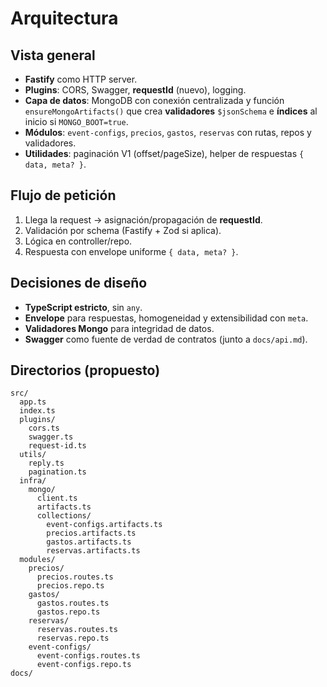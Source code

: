 
# Arquitectura

## Vista general
- **Fastify** como HTTP server.
- **Plugins**: CORS, Swagger, **requestId** (nuevo), logging.
- **Capa de datos**: MongoDB con conexión centralizada y función `ensureMongoArtifacts()` que crea **validadores** `$jsonSchema` e **índices** al inicio si `MONGO_BOOT=true`.
- **Módulos**: `event-configs`, `precios`, `gastos`, `reservas` con rutas, repos y validadores.
- **Utilidades**: paginación V1 (offset/pageSize), helper de respuestas `{ data, meta? }`.

## Flujo de petición
1. Llega la request → asignación/propagación de **requestId**.
2. Validación por schema (Fastify + Zod si aplica).
3. Lógica en controller/repo.
4. Respuesta con envelope uniforme `{ data, meta? }`.

## Decisiones de diseño
- **TypeScript estricto**, sin `any`.
- **Envelope** para respuestas, homogeneidad y extensibilidad con `meta`.
- **Validadores Mongo** para integridad de datos.
- **Swagger** como fuente de verdad de contratos (junto a `docs/api.md`).

## Directorios (propuesto)
```
src/
  app.ts
  index.ts
  plugins/
    cors.ts
    swagger.ts
    request-id.ts
  utils/
    reply.ts
    pagination.ts
  infra/
    mongo/
      client.ts
      artifacts.ts
      collections/
        event-configs.artifacts.ts
        precios.artifacts.ts
        gastos.artifacts.ts
        reservas.artifacts.ts
  modules/
    precios/
      precios.routes.ts
      precios.repo.ts
    gastos/
      gastos.routes.ts
      gastos.repo.ts
    reservas/
      reservas.routes.ts
      reservas.repo.ts
    event-configs/
      event-configs.routes.ts
      event-configs.repo.ts
docs/
```

